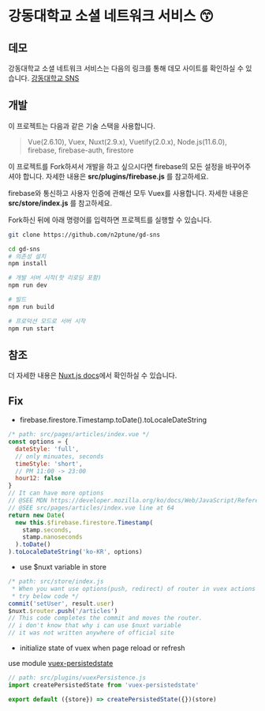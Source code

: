 # 강동대학교 소셜 네트워크 서비스 :kissing_smiling_eyes:

## 데모

강동대학교 소셜 네트워크 서비스는 다음의 링크를 통해 데모 사이트를 확인하실 수 있습니다.
[강동대학교 SNS](http://n2ptune.dothome.co.kr/)

## 개발

이 프로젝트는 다음과 같은 기술 스택을 사용합니다.

> Vue(2.6.10), Vuex, Nuxt(2.9.x), Vuetify(2.0.x), Node.js(11.6.0), firebase, firebase-auth, firestore

이 프로젝트를 Fork하셔서 개발을 하고 싶으시다면 firebase의 모든 설정을 바꾸어주셔야 합니다. 자세한 내용은 __src/plugins/firebase.js__ 를 참고하세요.

firebase와 통신하고 사용자 인증에 관해선 모두 Vuex를 사용합니다. 자세한 내용은 __src/store/index.js__ 를 참고하세요.

Fork하신 뒤에 아래 명령어를 입력하면 프로젝트를 실행할 수 있습니다.

```bash
git clone https://github.com/n2ptune/gd-sns

cd gd-sns
# 의존성 설치
npm install

# 개발 서버 시작(핫 리로딩 포함)
npm run dev

# 빌드
npm run build

# 프로덕션 모드로 서버 시작
npm run start
```

## 참조

더 자세한 내용은 [Nuxt.js docs](https://nuxtjs.org/)에서 확인하실 수 있습니다.

## Fix

* firebase.firestore.Timestamp.toDate().toLocaleDateString

```javascript
/* path: src/pages/articles/index.vue */
const options = {
  dateStyle: 'full',
  // only minuates, seconds
  timeStyle: 'short',
  // PM 11:00 -> 23:00
  hour12: false
}
// It can have more options
// @SEE MDN https://developer.mozilla.org/ko/docs/Web/JavaScript/Reference/Global_Objects/Date/toLocaleDateString
// @SEE src/pages/articles/index.vue line at 64
return new Date(
  new this.$firebase.firestore.Timestamp(
    stamp.seconds,
    stamp.nanoseconds
  ).toDate()
).toLocaleDateString('ko-KR', options)
```

* use $nuxt variable in store

```javascript
/* path: src/store/index.js 
 * When you want use options(push, redirect) of router in vuex actions
 * try below code */
commit('setUser', result.user)
$nuxt.$router.push('/articles')
// This code completes the commit and moves the router.
// i don't know that why i can use $nuxt variable
// it was not written anywhere of official site
```

* initialize state of vuex when page reload or refresh

use module [vuex-persistedstate](https://github.com/robinvdvleuten/vuex-persistedstate)

```javascript
// path: src/plugins/vuexPersistence.js
import createPersistedState from 'vuex-persistedstate'

export default ({store}) => createPersistedState({})(store)
```